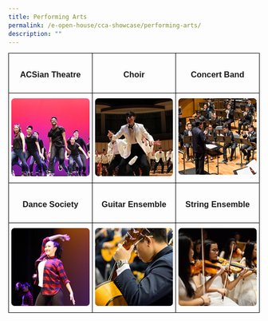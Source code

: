 ```yaml
---
title: Performing Arts
permalink: /e-open-house/cca-showcase/performing-arts/
description: ""
---
```

<style type="text/css">
.tg  {border-collapse:collapse;border-spacing:0;}
.tg td{border-color:black;border-style:solid;border-width:1px;font-family:Arial, sans-serif;font-size:14px;
  overflow:hidden;padding:10px 5px;word-break:normal;}
.tg th{border-color:black;border-style:solid;border-width:1px;font-family:Arial, sans-serif;font-size:14px;
  font-weight:normal;overflow:hidden;padding:10px 5px;word-break:normal;}
.tg .tg-0lax{text-align:left;vertical-align:top}
</style>
<table class="tg">
<thead>
  <tr>
		<td style="width: 33.33%" class="tg-0lax"><center><h3>ACSian Theatre</h3></center></td>
    <td style="width: 33.33%" class="tg-0lax"><center><h3>Choir</h3></center></td>
    <td style="width: 33.33%" class="tg-0lax"><center><h3>Concert Band</h3></center></td>
  </tr>
</thead>
<tbody>
  <tr>
    <td class="tg-0lax"><a style="max-width: 100%; height: auto;" href="/e-open-house/cca-showcase/performing-arts/acsian-theatre/">
<img alt="ACSian Theatre" src="/images/acsian%20theatre.png">
</a></td>
    <td class="tg-0lax"><a href="/e-open-house/cca-showcase/performing-arts/choir/">
<img style="max-width: 100%; height: auto;" alt="Choir" src="/images/choir%20.png">
</a></td>
    <td class="tg-0lax"><a href="/e-open-house/cca-showcase/performing-arts/concert-band/">
<img height="153" width="272" alt="Concert Band" src="/images/concert%20band.png">
</a></td>
  </tr>
  <tr>
    <td style="width: 33.33%" class="tg-0lax"><center><h3>Dance Society</h3></center></td>
    <td style="width: 33.33%" class="tg-0lax"><center><h3>Guitar Ensemble</h3></center></td>
    <td style="width: 33.33%" class="tg-0lax"><center><h3>String Ensemble</h3></center></td>
  </tr>
  <tr>
    <td class="tg-0lax"><a href="/e-open-house/cca-showcase/performing-arts/dance-society/">
<img alt="Dance Society" src="/images/dance%20society.png"></a></td>
    <td class="tg-0lax"><a href="/e-open-house/cca-showcase/performing-arts/guitar-ensemble/">
<img alt="Guitar Ensemble" src="/images/guitar%20ensemble.png"></a></td>
    <td class="tg-0lax"><a href="/e-open-house/cca-showcase/performing-arts/string-ensemble/">
<img alt="String Ensemble" src="/images/string%20ensemble.png"></a></td>
  </tr>
</tbody>
</table>